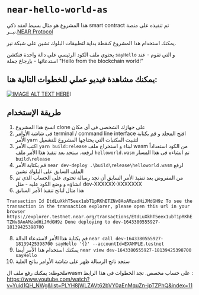 # `near-hello-world-as` 
هذا المشروع هو مثال بسيط لعقد ذكي smart contract  تم تنفيذه على منصة نيــر.[NEAR Protocol](https://near.org) 

يمكنك استخدام هذا المشروع كنقطة بداية لتطبيقات البلوك تشين على شبكة نير. 

يحتوي ملف الكود الرئيسي على دالة واحدة فنكشن `sayHello` و التي تقوم - عند استدعائها - بإرجاع جملة "Hello from the blockchain world!" 

## يمكنك مشاهدة فيديو عملي للخطوات التالية هنا:

[![IMAGE ALT TEXT HERE](https://img.youtube.com/vi/LubFN4kasN4/0.jpg)](https://www.youtube.com/watch?v=LubFN4kasN4)ا


## طريقة الإستخدام

1. انسخ هذا المشروع clone على جهازك الشخصي فى أى مكان
2. فى شاشة الأوامر terminal /  command line interface  افتح المجلد و قم بكتابة الأمر   `yarn`  لتثبيت المكتبات التي يحتاجها المشروع للتشغيل
3. اكتب الأمر `yarn build:release` لبناء و استخراج ملف wasm من الكود استعداداً لرفعه. ستجد بعد تنفيذ هذا الأمر ملف `helloworld.wasm` تم انشاءه فى هذا المسار `build\release` 
4. قم بكتابة الأمر `near dev-deploy .\build\release\helloworld.wasm` لرفع الملف السابق على البلوك تشين 
5. من المفروض بعد تنفيذ الأمر السابق أن تجد رسالة تحتوى على الحساب الذي تم انشاؤه و وضع الكود عليه - مثل dev-XXXXXX-XXXXXXX 
6. هذا مثال لناتج تنفيذ الأمر السابق

`Transaction Id EtdLuXkhT5eex1ubT1pRKhETZNv8AoAMzadHiJMdGH9z
To see the transaction in the transaction explorer, please open this url in your browser
https://explorer.testnet.near.org/transactions/EtdLuXkhT5eex1ubT1pRKhETZNv8AoAMzadHiJMdGH9z
Done deploying to dev-1643380555927-18139425398700
` 

8. قم بكتابة هذا الأمر لاستدعاء الدالة `near call dev-1643380555927-18139425398700 sayHello '{}' --accountId=EXAMPLE.testnet`  
9. يمكنك استخدام هذا الأمر أيضا `near view dev-1643380555927-18139425398700 sayHello`  
10. ستجد ناتج الرسالة ظهر على شاشة الأوامر بناتج العلية 

ملحوطة: يمكنك رفع ملف الwasm على حساب مخصص. تجد الخطوات فى هذا الرابظ  : https://www.youtube.com/watch?v=Yuid1QH_NWg&list=PLYH8jWLZAVt62bVY0aEnMquZn-jpTZPhQ&index=11



